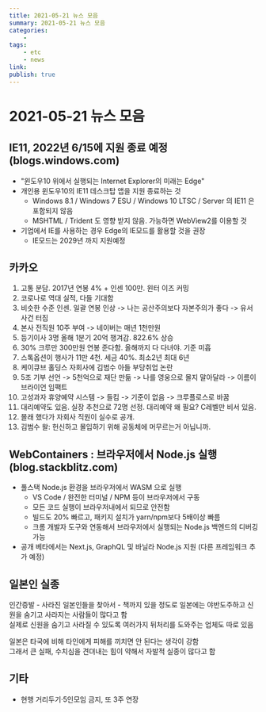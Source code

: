 ```yaml
---
title: 2021-05-21 뉴스 모음
summary: 2021-05-21 뉴스 모음
categories:
    - 
tags:
    - etc
    - news
link: 
publish: true
---
```


# 2021-05-21 뉴스 모음

## IE11, 2022년 6/15에 지원 종료 예정 (blogs.windows.com)

- "윈도우10 위에서 실행되는 Internet Explorer의 미래는 Edge"
- 개인용 윈도우10의 IE11 데스크탑 앱을 지원 종료하는 것
  - Windows 8.1 / Windows 7 ESU / Windows 10 LTSC / Server 의 IE11 은 포함되지 않음
  - MSHTML / Trident 도 영향 받지 않음. 가능하면 WebView2를 이용할 것
- 기업에서 IE를 사용하는 경우 Edge의 IE모드를 활용할 것을 권장
  - IE모드는 2029년 까지 지원예정

## 카카오

1. 고통 분담. 2017년 연봉 4% + 인센 100만. 윈터 이즈 커밍
2. 코로나로 역대 실적, 다들 기대함
3. 비슷한 수준 인센. 일괄 연봉 인상 -> 나는 공산주의보다 자본주의가 좋다 -> 유서 사건 터짐
4. 본사 전직원 10주 부여 -> 네이버는 매년 1천만원
5. 등기이사 3명 올해 1분기 20억 챙겨감. 822.6% 상승
6. 30% 크루만 300만원 연봉 준다함. 올해까지 다 다녀야. 기준 미흡
7. 스톡옵션이 행사가 11만 4천. 세금 40%. 최소2년 최대 6년
8. 케이큐브 홀딩스 자회사에 김범수 아들 부당취업 논란
9. 5조 기부 선언 -> 5천억으로 재단 만듦 -> 나를 영웅으로 몰지 말아달라 -> 이름이 브라이언 임팩트
10. 고성과자 휴양예약 시스템 -> 들킴 -> 기준이 없음 -> 크루플로스로 바꿈
11. 대리예약도 있음. 실장 추천으로 72명 선정. 대리예약 왜 필요? C레벨만 비서 있음.
12. 몰래 했다가 자회사 직원이 실수로 공개.
13. 김범수 왈: 헌신하고 몰입하기 위해 공동체에 머무르는거 아닙니까.

## WebContainers : 브라우저에서 Node.js 실행 (blog.stackblitz.com)

- 풀스택 Node.js 환경을 브라우저에서 WASM 으로 실행
  - VS Code / 완전한 터미널 / NPM 등이 브라우저에서 구동
  - 모든 코드 실행이 브라우저내에서 되므로 안전함
  - 빌드도 20% 빠르고, 패키지 설치가 yarn/npm보다 5배이상 빠름
  - 크롬 개발자 도구와 연동해서 브라우저에서 실행되는 Node.js 백엔드의 디버깅 가능
- 공개 베타에서는 Next.js, GraphQL 및 바닐라 Node.js 지원 (다른 프레임워크 추가 예정)

## 일본인 실종

인간증발 - 사라진 일본인들을 찾아서 - 책까지 있을 정도로 일본에는 야반도주하고 신원을 숨기고 사라지는 사람들이 많다고 함  
실제로 신원을 숨기고 사라질 수 있도록 여러가지 뒤처리를 도와주는 업체도 따로 있음

일본은 타국에 비해 타인에게 피해를 끼치면 안 된다는 생각이 강함  
그래서 큰 실패, 수치심을 견뎌내는 힘이 약해서 자발적 실종이 많다고 함

## 기타

- 현행 거리두기·5인모임 금지, 또 3주 연장

